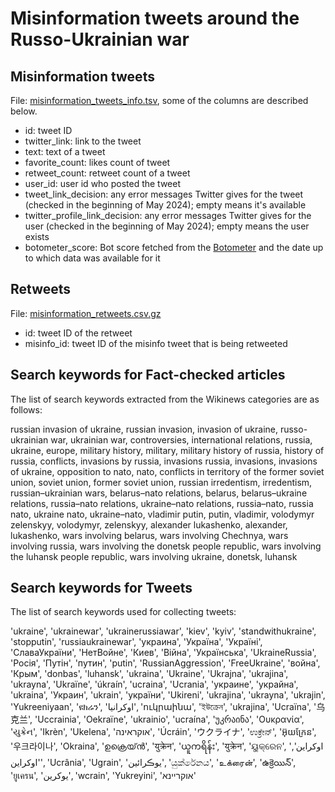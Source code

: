 # Misinformation tweets around the Russo-Ukrainian war

## Misinformation tweets

File: [misinformation_tweets_info.tsv](https://github.com/Gautamshahi/RussoUkraine2022/blob/main/misinformation_tweets_info.tsv), some of the columns are described below.

- id: tweet ID
- twitter_link: link to the tweet
- text: text of a tweet
- favorite_count:	likes count of tweet
- retweet_count: retweet count of a tweet
- user_id: user id who posted the tweet
- tweet_link_decision: any error messages Twitter gives for the tweet (checked in the beginning of May 2024); empty means it's available
- twitter_profile_link_decision: any error messages Twitter gives for the user (checked in the beginning of May 2024); empty means the user exists
- botometer_score: Bot score fetched from the [Botometer](https://botometer.osome.iu.edu/) and the date up to which data was available for it

## Retweets

File: [misinformation_retweets.csv.gz](https://github.com/Gautamshahi/RussoUkraine2022/blob/main/misinformation_retweets.csv.gz)

- id: tweet ID of the retweet
- misinfo_id: tweet ID of the misinfo tweet that is being retweeted

## Search keywords for Fact-checked articles

The list of search keywords extracted from the Wikinews categories are as follows:

russian invasion of ukraine, russian invasion, invasion of ukraine, russo-ukrainian war, ukrainian war, controversies, international relations, russia, ukraine, europe, military history, military, military history of russia, history of russia, conflicts, invasions by russia, invasions russia, invasions, invasions of ukraine, opposition to nato, nato, conflicts in territory of the former soviet union, soviet union, former soviet union, russian irredentism, irredentism, russian–ukrainian wars, belarus–nato relations, belarus, belarus–ukraine relations, russia–nato relations, ukraine–nato relations, russia–nato, russia nato, ukraine nato, ukraine–nato, vladimir putin, putin, vladimir, volodymyr zelenskyy, volodymyr, zelenskyy, alexander lukashenko, alexander, lukashenko, wars involving belarus, wars involving Chechnya, wars involving russia, wars involving the donetsk people republic, wars involving the luhansk people republic, wars involving ukraine, donetsk, luhansk

## Search keywords for Tweets
The list of search keywords used for collecting tweets:

'ukraine', 'ukrainewar', 'ukrainerussiawar', 'kiev', 'kyiv', 'standwithukraine', 'stopputin', 'russiaukrainewar', 'украина', 'Україна', 'Україні', 'СлаваУкраїни', 'НетВойне', 'Киев', 'Bійна', 'Українська', 'UkraineRussia', 'Росія', 'Путін', 'путин', 'putin', 'RussianAggression', 'FreeUkraine', 'война', 'Крым', 'donbas', 'luhansk', 'ukraina', 'Ukraine', 'Ukrajna', 'ukrajina', 'ukrayna', 'Ukraïne', 'úkraín', 'ucraina', 'Ucrania', 'украине', 'украйна', 'ukraina', 'Украин', 'ukrain', 'україни', 'Ukireni', 'ukrajina', 'ukrayna', 'ukrajin', 'Yukreeniyaan', 'ዩክሬን', 'اوكرانيا', 'ուկրաինա', 'ইউক্রেন', 'ukrajina', 'Ucraïna', '乌克兰', 'Uccrainia', 'Oekraïne', 'ukrainio', 'ucraína', 'უკრაინა', 'Ουκρανία', 'યુક્રેન', 'Ikrèn', 'Ukelena', 'אוקראינה', 'Úcráin', 'ウクライナ', 'ಉಕ್ರೇನ್', 'អ៊ុយក្រែន', '우크라이나', 'Okraina', 'ഉക്രെയ്ൻ', 'युक्रेन', 'ယူကရိန်း', 'युक्रेन', 'ୟୁକ୍ରେନ', 'اوکراین', 'اوکراین', 'Ucrânia', 'Ugrain', 'يوڪرائين', 'යුක්රේනය', 'உக்ரைன்', 'ఉక్రెయిన్', 'ยูเครน', 'یوکرین', 'wcrain', 'Yukreyini', 'אוקריינא'


